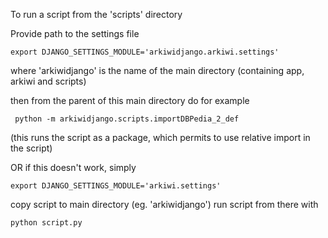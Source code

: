 To run a script from the 'scripts' directory

Provide path to the settings file

    export DJANGO_SETTINGS_MODULE='arkiwidjango.arkiwi.settings'

where 'arkiwidjango' is the name of the main directory (containing app, arkiwi and scripts)

then from the parent of this main directory do for example

     python -m arkiwidjango.scripts.importDBPedia_2_def

(this runs the script as a package, which permits to use relative import in the script)

OR if this doesn't work, simply

    export DJANGO_SETTINGS_MODULE='arkiwi.settings'

copy script to main directory (eg. 'arkiwidjango')
run script from there with

    python script.py


